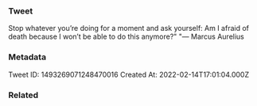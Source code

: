 ### Tweet
Stop whatever you’re doing for a moment and ask yourself: Am I afraid of death because I won’t be able to do this anymore?" "— Marcus Aurelius

### Metadata
Tweet ID: 1493269071248470016
Created At: 2022-02-14T17:01:04.000Z

### Related

